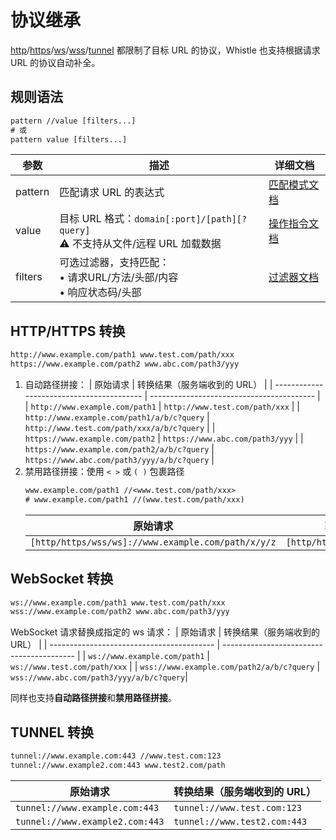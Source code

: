 # 协议继承
[http](./http)/[https](./https)/[ws](./ws)/[wss](./wss)/[tunnel](./tunnel) 都限制了目标 URL 的协议，Whistle 也支持根据请求 URL 的协议自动补全。
## 规则语法
``` txt
pattern //value [filters...]
# 或
pattern value [filters...]
```

| 参数    | 描述                                                         | 详细文档                  |
| ------- | ------------------------------------------------------------ | ------------------------- |
| pattern | 匹配请求 URL 的表达式                                        | [匹配模式文档](./pattern) |
| value   | 目标 URL 格式：`domain[:port]/[path][?query]`<br/>⚠️ 不支持从文件/远程 URL 加载数据 | [操作指令文档](./operation)   |
| filters | 可选过滤器，支持匹配：<br/>• 请求URL/方法/头部/内容<br/>• 响应状态码/头部 | [过滤器文档](./filters) |

## HTTP/HTTPS 转换
``` txt
http://www.example.com/path1 www.test.com/path/xxx
https://www.example.com/path2 www.abc.com/path3/yyy
```
1. 自动路径拼接：
    | 原始请求                                  | 转换结果（服务端收到的 URL）              |
    | ----------------------------------------- | ----------------------------------------- |
    | `http://www.example.com/path1`              | `http://www.test.com/path/xxx`             |
    | `http://www.example.com/path1/a/b/c?query`  | `http://www.test.com/path/xxx/a/b/c?query` |
    | `https://www.example.com/path2`            | `https://www.abc.com/path3/yyy`             |
    | `https://www.example.com/path2/a/b/c?query` | `https://www.abc.com/path3/yyy/a/b/c?query` |
2. 禁用路径拼接：使用 `< >` 或 `( )` 包裹路径
    ``` txt
    www.example.com/path1 //<www.test.com/path/xxx>
    # www.example.com/path1 //(www.test.com/path/xxx)
    ```
    | 原始请求                                  | 转换结果（服务端收到的 URL）              |
    | ----------------------------------------- | ----------------------------------------- |
    | `[http/https/wss/ws]://www.example.com/path/x/y/z` | `[http/https/wss/ws]://www.test.com/path/xxx` |

## WebSocket 转换
``` txt
ws://www.example.com/path1 www.test.com/path/xxx
wss://www.example.com/path2 www.abc.com/path3/yyy
```
WebSocket 请求替换成指定的 ws 请求：
| 原始请求                                  | 转换结果（服务端收到的 URL）              |
| ----------------------------------------- | ----------------------------------------- |
| `ws://www.example.com/path1`              | `ws://www.test.com/path/xxx`             |
| `wss://www.example.com/path2/a/b/c?query`  | `wss://www.abc.com/path3/yyy/a/b/c?query`|

同样也支持**自动路径拼接**和**禁用路径拼接**。

## TUNNEL 转换
``` txt
tunnel://www.example.com:443 //www.test.com:123
tunnel://www.example2.com:443 www.test2.com/path
```
| 原始请求                                  | 转换结果（服务端收到的 URL）              |
| ----------------------------------------- | ----------------------------------------- |
| `tunnel://www.example.com:443`              | `tunnel://www.test.com:123`             |
| `tunnel://www.example2.com:443`  | `tunnel://www.test2.com:443`|

